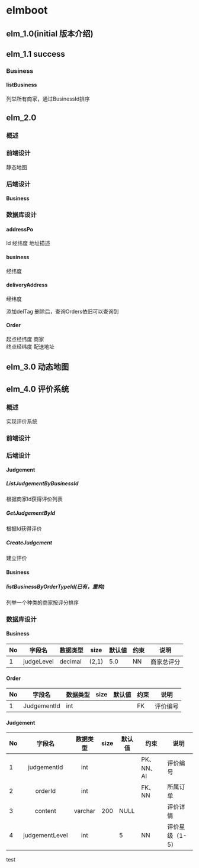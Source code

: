 # elmboot

## elm_1.0(initial 版本介绍)

## elm_1.1 success

### Business

#### listBusiness

列举所有商家，通过BusinessId排序

## elm_2.0

### 概述

### 前端设计

静态地图

### 后端设计

#### Business



### 数据库设计

#### addressPo

Id 经纬度 地址描述

#### business

经纬度

#### deliveryAddress

经纬度  

添加delTag
删除后，查询Orders依旧可以查询到

#### Order

起点经纬度 商家  
终点经纬度 配送地址

## elm_3.0 动态地图

## elm_4.0 评价系统

### 概述

实现评价系统

### 前端设计

### 后端设计

#### Judgement

##### ListJudgementByBusinessId

根据商家Id获得评价列表

##### GetJudgementById

根据Id获得评价

##### CreateJudgement

建立评价

#### Business

##### listBusinessByOrderTypeId(已有，重构)

列举一个种类的商家按评分排序

### 数据库设计

#### Business

| No  | 字段名        | 数据类型    | size  | 默认値 | 约束  |  说明   |
|-----|------------|---------|-------|-----|-----|:-----:|
| 1   | judgeLevel | decimal | (2,1) | 5.0 | NN  | 商家总评分 |

#### Order

| No  | 字段名         | 数据类型 | size | 默认値 | 约束  | 说明   |
|-----|-------------|------|------|-----|-----|------|
| 1   | JudgementId | int  |      |     | FK  | 评价编号 |

#### Judgement

| No  |      字段名       |  数据类型   | size | 默认值  | 约束       | 说明        |
|-----|:--------------:|:-------:|:----:|------|----------|-----------|
| 1   |  judgementId   |   int   |      |      | PK、NN、AI | 评价编号      |
| 2   |    orderId     |   int   |      |      | FK、NN    | 所属订单      |
| 3   |    content     | varchar | 200  | NULL |          | 评价详情      |
| 4   | judgementLevel |   int   |      | 5    | NN       | 评价星级（1-5） |

test